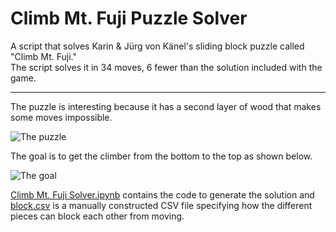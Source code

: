 # Climb Mt. Fuji Puzzle Solver

A script that solves 	Karin & Jürg von Känel's sliding block puzzle called "Climb Mt. Fuji."  
The script solves it in 34 moves, 6 fewer than the solution included with the game.

---

The puzzle is interesting because it has a second layer of wood that makes some moves impossible.

![The puzzle](http://www.woodpuzzles.com/Puzzles/ClimbMtFuji/ClimbMtFuji.640x640.png)

The goal is to get the climber from the bottom to the top as shown below.

![The goal](http://www.woodpuzzles.com/Puzzles/ClimbMtFuji/ClimbMtFuji_Goal.450x308.png)

[Climb Mt. Fuji Solver.ipynb](Climb%20Mt.%20Fuji%20Solver.ipynb) 
contains the code to generate the solution and [block.csv](block.csv) is a manually constructed CSV file
specifying how the different pieces can block each other from moving.
